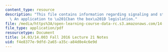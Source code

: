 ```yaml
---
content_type: resource
description: "This file contains information regarding signaling and statistical discrimination:\
  \ An application to \u201Cban the box\u201D legislation."
file: /media/https%3A/open-learning-course-data-rc.s3.amazonaws.com/14-03-microeconomic-theory-and-public-policy-fall-2016/f4e8377e9dfd2a65a35ca84d0e4c6e9d_MIT14_03F16_lec21.pdf
file_type: application/pdf
resourcetype: Document
title: 14.03/14.003 Fall 2016 Lecture 21 Notes
uid: f4e8377e-9dfd-2a65-a35c-a84d0e4c6e9d
---
```

